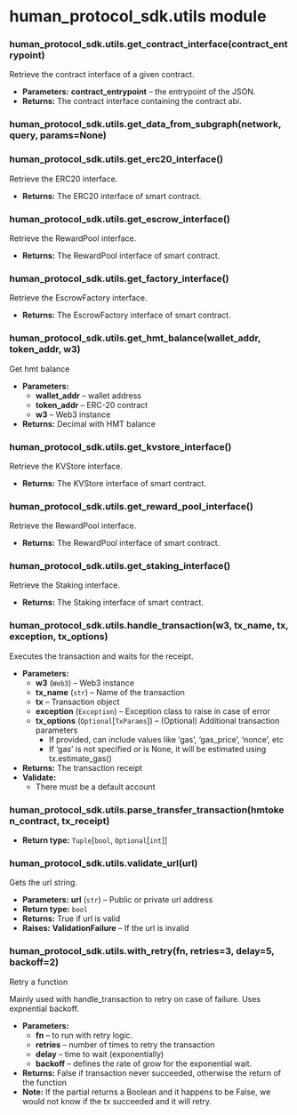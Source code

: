 # human_protocol_sdk.utils module

### human_protocol_sdk.utils.get_contract_interface(contract_entrypoint)

Retrieve the contract interface of a given contract.

* **Parameters:**
  **contract_entrypoint** – the entrypoint of the JSON.
* **Returns:**
  The contract interface containing the contract abi.

### human_protocol_sdk.utils.get_data_from_subgraph(network, query, params=None)

### human_protocol_sdk.utils.get_erc20_interface()

Retrieve the ERC20 interface.

* **Returns:**
  The ERC20 interface of smart contract.

### human_protocol_sdk.utils.get_escrow_interface()

Retrieve the RewardPool interface.

* **Returns:**
  The RewardPool interface of smart contract.

### human_protocol_sdk.utils.get_factory_interface()

Retrieve the EscrowFactory interface.

* **Returns:**
  The EscrowFactory interface of smart contract.

### human_protocol_sdk.utils.get_hmt_balance(wallet_addr, token_addr, w3)

Get hmt balance

* **Parameters:**
  * **wallet_addr** – wallet address
  * **token_addr** – ERC-20 contract
  * **w3** – Web3 instance
* **Returns:**
  Decimal with HMT balance

### human_protocol_sdk.utils.get_kvstore_interface()

Retrieve the KVStore interface.

* **Returns:**
  The KVStore interface of smart contract.

### human_protocol_sdk.utils.get_reward_pool_interface()

Retrieve the RewardPool interface.

* **Returns:**
  The RewardPool interface of smart contract.

### human_protocol_sdk.utils.get_staking_interface()

Retrieve the Staking interface.

* **Returns:**
  The Staking interface of smart contract.

### human_protocol_sdk.utils.handle_transaction(w3, tx_name, tx, exception, tx_options)

Executes the transaction and waits for the receipt.

* **Parameters:**
  * **w3** (`Web3`) – Web3 instance
  * **tx_name** (`str`) – Name of the transaction
  * **tx** – Transaction object
  * **exception** (`Exception`) – Exception class to raise in case of error
  * **tx_options** (`Optional`[`TxParams`]) – (Optional) Additional transaction parameters
    - If provided, can include values like ‘gas’, ‘gas_price’, ‘nonce’, etc
    - If ‘gas’ is not specified or is None, it will be estimated using tx.estimate_gas()
* **Returns:**
  The transaction receipt
* **Validate:**
  - There must be a default account

### human_protocol_sdk.utils.parse_transfer_transaction(hmtoken_contract, tx_receipt)

* **Return type:**
  `Tuple`[`bool`, `Optional`[`int`]]

### human_protocol_sdk.utils.validate_url(url)

Gets the url string.

* **Parameters:**
  **url** (`str`) – Public or private url address
* **Return type:**
  `bool`
* **Returns:**
  True if url is valid
* **Raises:**
  **ValidationFailure** – If the url is invalid

### human_protocol_sdk.utils.with_retry(fn, retries=3, delay=5, backoff=2)

Retry a function

Mainly used with handle_transaction to retry on case of failure.
Uses expnential backoff.

* **Parameters:**
  * **fn** – <Partial> to run with retry logic.
  * **retries** – number of times to retry the transaction
  * **delay** – time to wait (exponentially)
  * **backoff** – defines the rate of grow for the exponential wait.
* **Returns:**
  False if transaction never succeeded,
  otherwise the return of the function
* **Note:**
  If the partial returns a Boolean and it happens to be False,
  we would not know if the tx succeeded and it will retry.
